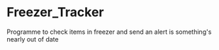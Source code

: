 # Freezer_Tracker
 Programme to check items in freezer and send an alert is something's nearly out of date
